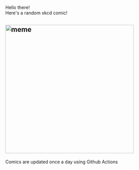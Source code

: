 Hello there! <br>Here's a random xkcd comic!<br>
## <img src="https://imgs.xkcd.com/comics/launch_risk.png" alt="meme" width="400"/><br>
Comics are updated once a day using Github Actions